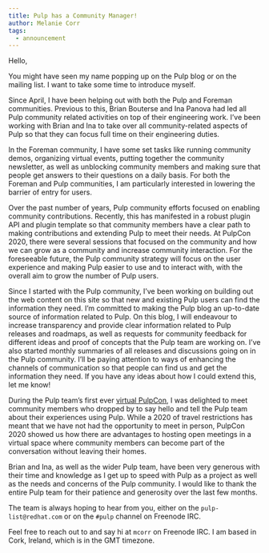 ```yaml
---
title: Pulp has a Community Manager!
author: Melanie Corr
tags:
  - announcement
---
```


Hello,

You might have seen my name popping up on the Pulp blog or on the mailing list. I want to take some time to introduce myself.

Since April, I have been helping out with both the Pulp and Foreman communities. Previous to this, Brian Bouterse and Ina Panova had led all Pulp community related activities on top of their engineering work. I’ve been working with Brian and Ina to take over all community-related aspects of Pulp so that they can focus full time on their engineering duties.

In the Foreman community, I have some set tasks like running community demos, organizing virtual events, putting together the community newsletter, as well as unblocking community members and making sure that people get answers to their questions on a daily basis. For both the Foreman and Pulp communities, I am particularly interested in lowering the barrier of entry for users.

Over the past number of years, Pulp community efforts focused on enabling community contributions. Recently, this has manifested in a robust plugin API and plugin template so that community members have a clear path to making contributions and extending Pulp to meet their needs. At PulpCon 2020, there were several sessions that focused on the community and how we can grow as a community and increase community interaction. For the foreseeable future, the Pulp community strategy will focus on the user experience and making Pulp easier to use and to interact with, with the overall aim to grow the number of Pulp users.

Since I started with the Pulp community, I’ve been working on building out the web content on this site so that new and existing Pulp users can find the information they need. I’m committed to making the Pulp blog an up-to-date source of information related to Pulp. On this blog, I will endeavour to increase transparency and provide clear information related to Pulp releases and roadmaps, as well as requests for community feedback for different ideas and proof of concepts that the Pulp team are working on. I’ve also started monthly summaries of all releases and discussions going on in the Pulp community. I’ll be paying attention to ways of enhancing the channels of communication so that people can find us and get the information they need. If you have any ideas about how I could extend this, let me know!

During the Pulp team’s first ever [virtual PulpCon](https://www.youtube.com/playlist?list=PLwm8_O6oKSS1G6XPS8n0udXd8UD9hqdK5), I was delighted to meet community members who dropped by to say hello and tell the Pulp team about their experiences using Pulp. While a 2020 of travel restrictions has meant that we have not had the opportunity to meet in person, PulpCon 2020 showed us how there are advantages to hosting open meetings in a virtual space where community members can become part of the conversation without leaving their homes.

Brian and Ina, as well as the wider Pulp team, have been very generous with their time and knowledge as I get up to speed with Pulp as a project as well as the needs and concerns of the Pulp community. I would like to thank the entire Pulp team for their patience and generosity over the last few months.

The team is always hoping to hear from you, either on the `pulp-list@redhat.com` or on the `#pulp` channel on Freenode IRC.

Feel free to reach out to and say hi  at `mcorr` on Freenode IRC. I am based in Cork, Ireland, which is in the GMT timezone.
